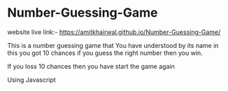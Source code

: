 # Number-Guessing-Game
website live link:- https://amitkhairwal.github.io/Number-Guessing-Game/

This is a number guessing game that You have understood by its name in this you got 10 chances if you guess the right number then you win.

If you loss 10 chances then you have start the game again


Using Javascript
